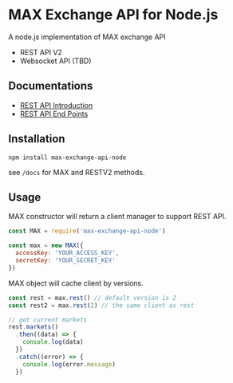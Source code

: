 # MAX Exchange API for Node.js

A node.js implementation of MAX exchange API

* REST API V2
* Websocket API (TBD)

## Documentations

* [REST API Introduction](https://max.maicoin.com/documents/api_v2)
* [REST API End Points](https://max.maicoin.com/documents/api_list)

## Installation

```
npm install max-exchange-api-node
```

see `/docs` for MAX and RESTV2 methods.

## Usage

MAX constructor will return a client manager to support REST API.

```js
const MAX = require('max-exchange-api-node')

const max = new MAX({
  accessKey: 'YOUR_ACCESS_KEY',
  secretKey: 'YOUR_SECRET_KEY'
})
```

MAX object will cache client by versions.

``` js
const rest = max.rest() // default version is 2
const rest2 = max.rest(2) // the same client as rest

// get current markets
rest.markets()
  .then((data) => {
    console.log(data)
  })
  .catch((error) => {
    console.log(error.message)
  })
```
